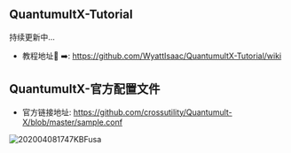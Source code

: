## QuantumultX-Tutorial

  持续更新中...
  
- 教程地址🔗 ➡️: https://github.com/WyattIsaac/QuantumultX-Tutorial/wiki

## QuantumultX-官方配置文件

- 官方链接地址: https://github.com/crossutility/Quantumult-X/blob/master/sample.conf

![202004081747KBFusa](https://cdn.jsdelivr.net/gh/WyattIsaac/Picture@master/uPic/%202020%2004%2008%2017%2047KBFusa.png)
